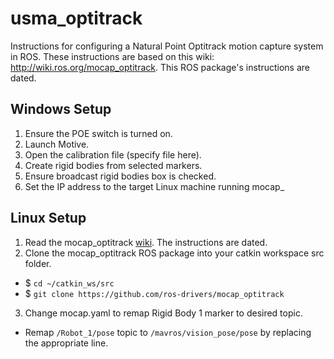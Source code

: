 # usma_optitrack
Instructions for configuring a Natural Point Optitrack motion capture system in ROS. These instructions are based on this wiki: http://wiki.ros.org/mocap_optitrack. This ROS package's instructions are dated.

## Windows Setup
1. Ensure the POE switch is turned on.
2. Launch Motive.
3. Open the calibration file (specify file here).
4. Create rigid bodies from selected markers.
5. Ensure broadcast rigid bodies box is checked.
6. Set the IP address to the target Linux machine running mocap_

## Linux Setup
1. Read the mocap_optitrack [wiki](http://wiki.ros.org/mocap_optitrack). The instructions are dated.
2. Clone the mocap_optitrack ROS package into your catkin workspace src folder.
 - $ `cd ~/catkin_ws/src`
 - $ `git clone https://github.com/ros-drivers/mocap_optitrack`
3. Change mocap.yaml to remap Rigid Body 1 marker to desired topic.
 - Remap `/Robot_1/pose` topic to `/mavros/vision_pose/pose` by replacing the appropriate line.
